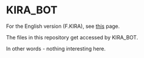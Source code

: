# KIRA_BOT

For the English version (F.KIRA), see [this](/english.md) page.

The files in this repository get accessed by KIRA_BOT.

In other words - nothing interesting here.
